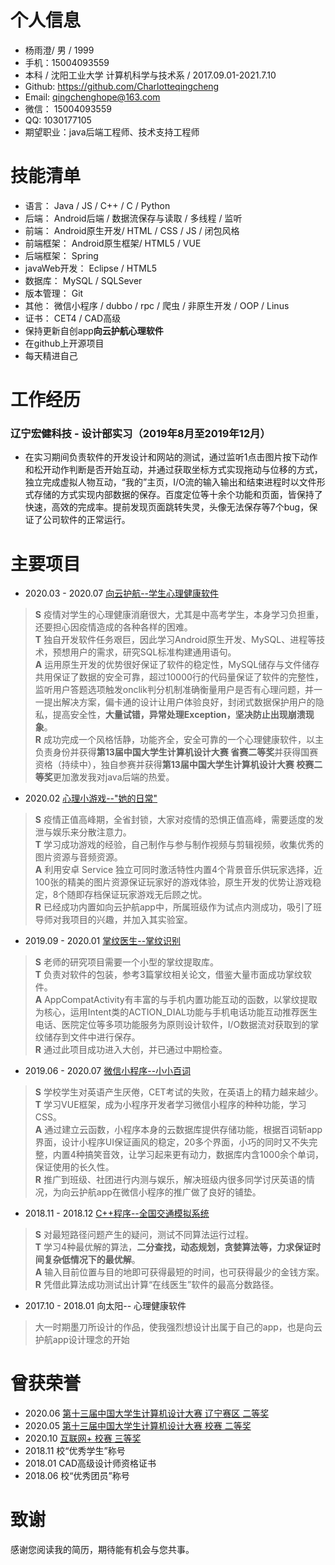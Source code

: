 
# 个人信息
* 杨雨澄/ 男 / 1999
* 手机：15004093559
* 本科 / 沈阳工业大学 计算机科学与技术系 / 2017.09.01-2021.7.10 
* Github: <https://github.com/Charlotteqingcheng>
* Email: <qingchenghope@163.com>
* 微信： 15004093559
* QQ: 1030177105
* 期望职业：java后端工程师、技术支持工程师
  
# 技能清单
* 语言： Java / JS / C++ / C / Python 
* 后端： Android后端 / 数据流保存与读取 / 多线程 / 监听 
* 前端： Android原生开发/ HTML / CSS / JS / 闭包风格
* 前端框架： Android原生框架/ HTML5 / VUE
* 后端框架： Spring
* javaWeb开发： Eclipse / HTML5
* 数据库： MySQL / SQLSever
* 版本管理： Git
* 其他： 微信小程序 / dubbo / rpc / 爬虫 / 非原生开发 / OOP / Linus
* 证书： CET4 / CAD高级
* 保持更新自创app**向云护航心理软件**
* 在github上开源项目
* 每天精进自己


# 工作经历
### 辽宁宏健科技 - 设计部实习（2019年8月至2019年12月）
* 在实习期间负责软件的开发设计和网站的测试，通过监听1点击图片按下动作和松开动作判断是否开始互动，并通过获取坐标方式实现拖动与位移的方式，独立完成虚拟人物互动，“我的”主页，I/O流的输入输出和结束进程时以文件形式存储的方式实现内部数据的保存。百度定位等十余个功能和页面，皆保持了快速，高效的完成率。提前发现页面跳转失灵，头像无法保存等7个bug，保证了公司软件的正常运行。
  
 
# 主要项目 
* 2020.03 - 2020.07 [向云护航--学生心理健康软件](https://github.com/Charlotteqingcheng/xiang-yun)
> **S** 疫情对学生的心理健康消磨很大，尤其是中高考学生，本身学习负担重，还要担心因疫情造成的各种各样的困难。  
> **T** 独自开发软件任务艰巨，因此学习Android原生开发、MySQL、进程等技术，预想用户的需求，研究SQL标准构建通用语句。  
> **A** 运用原生开发的优势很好保证了软件的稳定性，MySQL储存与文件储存共用保证了数据的安全可靠，超过10000行的代码量保证了软件的完整性，监听用户答题选项触发onclik判分机制准确衡量用户是否有心理问题，并一一提出解决方案，偏卡通的设计让用户体验良好，封闭式数据保护用户的隐私，提高安全性，**大量试错，异常处理Exception，坚决防止出现崩溃现象**。  
> **R** 成功完成一个风格恬静，功能齐全，安全可靠的一个心理健康软件，以主负责身份并获得**第13届中国大学生计算机设计大赛 省赛二等奖**并获得国赛资格（持续中），独自参赛并获得**第13届中国大学生计算机设计大赛 校赛二等奖**更加激发我对java后端的热爱。  

* 2020.02 [心理小游戏--"她的日常"](https://github.com/Charlotteqingcheng/PsychologicalGames)
> **S** 疫情正值高峰期，全省封锁，大家对疫情的恐惧正值高峰，需要适度的发泄与娱乐来分散注意力。  
> **T** 学习成功游戏的经验，自己制作与参与制作视频与剪辑视频，收集优秀的图片资源与音频资源。  
> **A** 利用安卓 Service 独立可同时激活特性内置4个背景音乐供玩家选择，近100张的精美的图片资源保证玩家好的游戏体验，原生开发的优势让游戏稳定，8个随即存档保证玩家游戏无后顾之忧。  
> **R** 已经成功内置如向云护航app中，所属班级作为试点内测成功，吸引了班导师对我项目的兴趣，并加入其实验室。
 
* 2019.09 - 2020.01 [掌纹医生--掌纹识别](https://github.com/Charlotteqingcheng/handdoctor)
> **S** 老师的研究项目需要一个小型的掌纹提取库。  
> **T** 负责对软件的包装，参考3篇掌纹相关论文，借鉴大量市面成功掌纹软件。  
> **A** AppCompatActivity有丰富的与手机内置功能互动的函数，以掌纹提取为核心，运用Intent类的ACTION_DIAL功能与手机电话功能互动推荐医生电话、医院定位等多项功能服务为原则设计软件，I/O数据流对获取到的掌纹储存到文件中进行保存。  
> **R** 通过此项目成功进入大创，并已通过中期检查。

* 2019.06 - 2020.07 [微信小程序--小小百词](https://github.com/Charlotteqingcheng/BaiCiZhan)
> **S** 学校学生对英语产生厌倦，CET考试的失败，在英语上的精力越来越少。  
> **T** 学习VUE框架，成为小程序开发者学习微信小程序的种种功能，学习CSS。  
> **A** 通过建立云函数，小程序本身的云数据库提供存储功能，根据百词斩app界面，设计小程序UI保证画风的稳定，20多个界面，小巧的同时又不失完整，内置4种搞笑音效，让学习起来更有动力，数据库内含1000余个单词，保证使用的长久性。  
> **R** 推广到班级、社团进行内测与娱乐，解决班级内很多同学讨厌英语的情况，为向云护航app在微信小程序的推广做了良好的铺垫。
 
* 2018.11 - 2018.12 [C++程序--全国交通模拟系统](https://github.com/Charlotteqingcheng/traffic)
> **S** 对最短路径问题产生的疑问，测试不同算法运行过程。  
> **T** 学习4种最优解的算法，**二分查找，动态规划，贪婪算法等，力求保证时间复杂低情况下的最优解**。  
> **A** 输入目前位置与目的地即可获得最短的时间，也可获得最少的金钱方案。  
> **R** 凭借此算法成功测试出计算“在线医生”软件的最高分数路径。

* 2017.10 - 2018.01 向太阳-- 心理健康软件
> 大一时期墨刀所设计的作品，使我强烈想设计出属于自己的app，也是向云护航app设计理念的开始

# 曾获荣誉
* 2020.06 [第十三届中国大学生计算机设计大赛 辽宁赛区 二等奖](https://github.com/Charlotteqingcheng/Award-information)
* 2020.05 [第十三届中国大学生计算机设计大赛 校赛 二等奖](https://github.com/Charlotteqingcheng/Award-information)
* 2020.10 [互联网+ 校赛 三等奖](https://github.com/Charlotteqingcheng/Award-information)
* 2018.11 校“优秀学生”称号
* 2018.01 CAD高级设计师资格证书
* 2018.06 校“优秀团员”称号
  
 
# 致谢
 感谢您阅读我的简历，期待能有机会与您共事。

